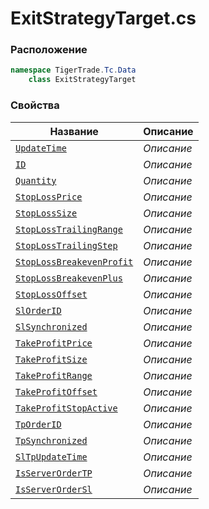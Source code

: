 
# ExitStrategyTarget.cs
### Расположение
```csharp
namespace TigerTrade.Tc.Data  
    class ExitStrategyTarget
```

### Свойства
| Название | Описание |
| --- | --- |
| [`UpdateTime`](./Свойства/UpdateTime.md) | *Описание* |
| [`ID`](./Свойства/ID.md) | *Описание* |
| [`Quantity`](./Свойства/Quantity.md) | *Описание* |
| [`StopLossPrice`](./Свойства/StopLossPrice.md) | *Описание* |
| [`StopLossSize`](./Свойства/StopLossSize.md) | *Описание* |
| [`StopLossTrailingRange`](./Свойства/StopLossTrailingRange.md) | *Описание* |
| [`StopLossTrailingStep`](./Свойства/StopLossTrailingStep.md) | *Описание* |
| [`StopLossBreakevenProfit`](./Свойства/StopLossBreakevenProfit.md) | *Описание* |
| [`StopLossBreakevenPlus`](./Свойства/StopLossBreakevenPlus.md) | *Описание* |
| [`StopLossOffset`](./Свойства/StopLossOffset.md) | *Описание* |
| [`SlOrderID`](./Свойства/SlOrderID.md) | *Описание* |
| [`SlSynchronized`](./Свойства/SlSynchronized.md) | *Описание* |
| [`TakeProfitPrice`](./Свойства/TakeProfitPrice.md) | *Описание* |
| [`TakeProfitSize`](./Свойства/TakeProfitSize.md) | *Описание* |
| [`TakeProfitRange`](./Свойства/TakeProfitRange.md) | *Описание* |
| [`TakeProfitOffset`](./Свойства/TakeProfitOffset.md) | *Описание* |
| [`TakeProfitStopActive`](./Свойства/TakeProfitStopActive.md) | *Описание* |
| [`TpOrderID`](./Свойства/TpOrderID.md) | *Описание* |
| [`TpSynchronized`](./Свойства/TpSynchronized.md) | *Описание* |
| [`SlTpUpdateTime`](./Свойства/SlTpUpdateTime.md) | *Описание* |
| [`IsServerOrderTP`](./Свойства/IsServerOrderTP.md) | *Описание* |
| [`IsServerOrderSl`](./Свойства/IsServerOrderSl.md) | *Описание* |
